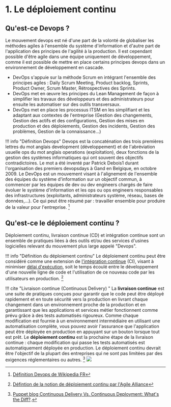 # 1. Le déploiement continu

## Qu'est-ce Devops ?

Le mouvement devops est né d'une part de la volonté de globaliser les méthodes agiles à l'ensemble du système d'information et d'autre part de l'application des principes de l'agilité à la production. Il est cependant possible d'être agile dans une équipe uniquement de développement, comme il est possible de mettre en place certains principes devops dans un environnement de développement en cascade.

* DevOps s'appuie sur la méthode Scrum en intégrant l'ensemble des principes agiles : Daily Scrum Meeting, Product backlog, Sprints, Product Owner, Scrum Master, Rétrospectives des Sprints.
* DevOps met en œuvre les principes du Lean Management de façon à simplifier les travaux des développeurs et des administrateurs pour ensuite les automatiser sur des outils transversaux.
* DevOps met en place les processus ITSM en les simplifiant et les adaptant aux contextes de l'entreprise (Gestion des changements, Gestion des actifs et des configurations, Gestion des mises en production et des déploiements, Gestion des incidents, Gestion des problèmes, Gestion de la connaissance...)

!!! info "Définition Devops"
    Devops est la concaténation des trois premières lettres du mot anglais development (développement) et de l'abréviation usuelle ops du mot anglais operations (exploitation), deux fonctions de la gestion des systèmes informatiques qui ont souvent des objectifs contradictoires. Le mot a été inventé par Patrick Debois1 durant l'organisation des premiers devopsdays à Gand en Belgique, en octobre 2009. Le DevOps est un mouvement visant à l'alignement de l'ensemble des équipes du système d'information sur un objectif commun, à commencer par les équipes de dev ou dev engineers chargés de faire évoluer le système d'information et les ops ou ops engineers responsables des infrastructures (exploitants, administrateurs système, réseau, bases de données,...). Ce qui peut être résumé par : travailler ensemble pour produire de la valeur pour l'entreprise. [^devops-wikipedia]

[^devops-wikipedia]: [Définition Devops de Wikipedia FR](https://fr.wikipedia.org/wiki/Devops)

## Qu'est-ce le déploiement continu ?

Déploiement continu, livraison continue (CD) et intégration continue sont un ensemble de pratiques liées à des outils et/ou des services d'usines logicielles relevant du mouvement plus large appelé "Devops".

!!! info "Définition du déploiement continu"
    Le déploiement continu peut être considéré comme une extension de [l'intégration continue](https://www.agilealliance.org/glossary/continuous-integration/) (CI), visant à minimiser [délai d'exécution](https://www.agilealliance.org/glossary/lead-time/), soit le temps écoulé entre le développement d'une nouvelle ligne de code et l'utilisation de ce nouveau code par les utilisateurs en production. [^continuous-deployment]

[^continuous-deployment]: [Défintion de la notion de déploiement continu par l'Agile Alliance](https://www.agilealliance.org/glossary/continuous-deployment/)

!!! cite "Livraison continue (Continuous Delivery) "
    La **livraison continue** est une suite de pratiques conçues pour garantir que le code peut être déployé rapidement et en toute sécurité vers la production en livrant chaque changement dans un environnement proche de la production et en garantissant que les applications et services métier fonctionnent comme prévu grâce à des tests automatisés rigoureux. Comme chaque modification est fournie à un environnement intermédiaire en utilisant une automatisation complète, vous pouvez avoir l'assurance que l'application peut être déployée en production en appuyant sur un bouton lorsque tout est prêt.
    Le **déploiement continu** est la prochaine étape de la livraison continue : chaque modification qui passe les tests automatisés est automatiquement déployée en production. Le déploiement continu devrait être l'objectif de la plupart des entreprises qui ne sont pas limitées par des exigences réglementaires ou autres. [^continuous-delivery]
    ![](https://puppet.com/sites/default/files/2016-09/puppet_continuous_diagram.gif)

[^continuous-delivery]: [Puppet blog Continuous Delivery Vs. Continuous Deployment: What's the Diff?](https://puppet.com/blog/continuous-delivery-vs-continuous-deployment-what-s-diff).

